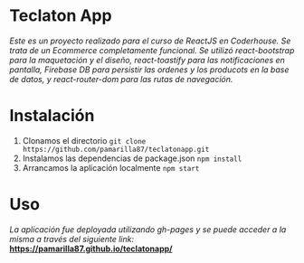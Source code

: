 # Teclaton App
*Este es un proyecto realizado para el curso de ReactJS en Coderhouse. Se trata de un Ecommerce completamente funcional. Se utilizó react-bootstrap para la maquetación y el diseño, react-toastify para las notificaciones en pantalla, Firebase DB para persistir las ordenes y los producots en la base de datos, y react-router-dom para las rutas de navegación.*


# Instalación
1. Clonamos el directorio
`git clone https://github.com/pamarilla87/teclatonapp.git`
2. Instalamos las dependencias de package.json
 `npm install`
3. Arrancamos la aplicación localmente
`npm start`
    
# Uso
*La aplicación fue deployada utilizando gh-pages y se puede acceder a la misma a través del siguiente link:*
**https://pamarilla87.github.io/teclatonapp/**